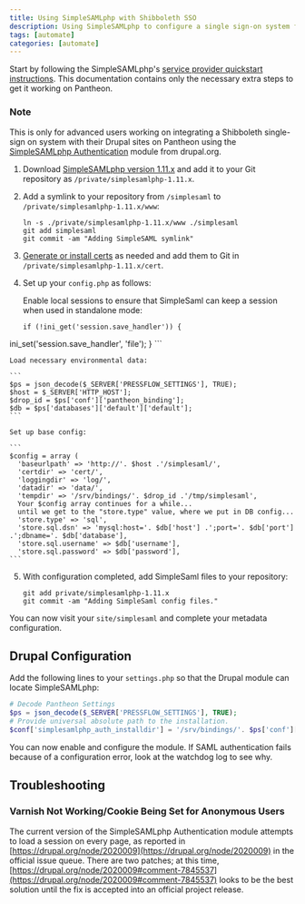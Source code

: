 ```yaml
---
title: Using SimpleSAMLphp with Shibboleth SSO
description: Using SimpleSAMLphp to configure a single sign-on system for your Drupal site.
tags: [automate]
categories: [automate]
---
```

Start by following the SimpleSAMLphp's [service provider quickstart instructions](https://simplesamlphp.org/docs/1.11/simplesamlphp-sp). This documentation contains only the necessary extra steps to get it working on Pantheon.
<div class="alert alert-info" role="alert">
<h3 class="info">Note</h3>
<p>This is only for advanced users working on integrating a Shibboleth single-sign on system with their Drupal sites on Pantheon using the <a href="http://drupal.org/project/simplesamlphp_auth">SimpleSAMLphp Authentication</a> module from drupal.org.</p></div>

1. Download [SimpleSAMLphp version 1.11.x](http://simplesamlphp.org/) and add it to your Git repository as `/private/simplesamlphp-1.11.x`.
2. Add a symlink to your repository from `/simplesaml` to `/private/simplesamlphp-1.11.x/www`:

    ```
    ln -s ./private/simplesamlphp-1.11.x/www ./simplesaml
    git add simplesaml
    git commit -am "Adding SimpleSAML symlink"
    ```
3. [Generate or install certs](http://simplesamlphp.org/docs/1.9/simplesamlphp-sp#section_1_1) as needed and add them to Git in `/private/simplesamlphp-1.11.x/cert`.
4. Set up your `config.php` as follows:

    Enable local sessions to ensure that SimpleSaml can keep a session when used in standalone mode:

    ```
    if (!ini_get('session.save_handler')) {
  ini_set('session.save_handler', 'file');
   }
    ```

    Load necessary environmental data:

    ```
    $ps = json_decode($_SERVER['PRESSFLOW_SETTINGS'], TRUE);
    $host = $_SERVER['HTTP_HOST'];
    $drop_id = $ps['conf']['pantheon_binding'];
    $db = $ps['databases']['default']['default'];
    ```

    Set up base config:

    ```
    $config = array (
      'baseurlpath' => 'http://'. $host .'/simplesaml/',
      'certdir' => 'cert/',
      'loggingdir' => 'log/',
      'datadir' => 'data/',
      'tempdir' => '/srv/bindings/'. $drop_id .'/tmp/simplesaml',
      Your $config array continues for a while...
      until we get to the "store.type" value, where we put in DB config...
      'store.type' => 'sql',
      'store.sql.dsn' => 'mysql:host='. $db['host'] .';port='. $db['port'] .';dbname='. $db['database'],
      'store.sql.username' => $db['username'],
      'store.sql.password' => $db['password'],
    ```

5. With configuration completed, add SimpleSaml files to your repository:

    ```
    git add private/simplesamlphp-1.11.x
    git commit -am "Adding SimpleSaml config files."
    ```

You can now visit your `site/simplesaml` and complete your metadata configuration.

## Drupal Configuration

Add the following lines to your `settings.php` so that the Drupal module can locate SimpleSAMLphp:

```php
# Decode Pantheon Settings
$ps = json_decode($_SERVER['PRESSFLOW_SETTINGS'], TRUE);
# Provide universal absolute path to the installation.
$conf['simplesamlphp_auth_installdir'] = '/srv/bindings/'. $ps['conf']['pantheon_binding'] .'/code/private/simplesamlphp-1.11.0';
```

You can now enable and configure the module. If SAML authentication fails because of a configuration error, look at the watchdog log to see why.

## Troubleshooting
### Varnish Not Working/Cookie Being Set for Anonymous Users

The current version of the SimpleSAMLphp Authentication module attempts to load a session on every page, as reported in [https://drupal.org/node/2020009](https://drupal.org/node/2020009) in the official issue queue. There are two patches; at this time, [https://drupal.org/node/2020009#comment-7845537](https://drupal.org/node/2020009#comment-7845537) looks to be the best solution until the fix is accepted into an official project release.

